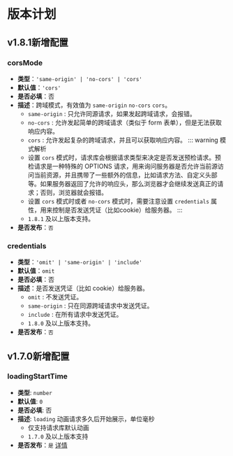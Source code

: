 # 版本计划

## v1.8.1新增配置
### corsMode
+ **类型**：`'same-origin' | 'no-cors' | 'cors'`
+ **默认值**：`'cors'`
+ **是否必填**：否
+ **描述**：跨域模式，有效值为 `same-origin` `no-cors` `cors`。
    + `same-origin` : 只允许同源请求，如果发起跨域请求，会报错。
    + `no-cors` : 允许发起简单的跨域请求（类似于 form 表单），但是无法获取响应内容。
    + `cors` : 允许发起复杂的跨域请求，并且可以获取响应内容。
    ::: warning 模式解析
    + 设置 `cors` 模式时，请求库会根据请求类型来决定是否发送预检请求。预检请求是一种特殊的 OPTIONS 请求，用来询问服务器是否允许当前源访问当前资源，并且携带了一些额外的信息，比如请求方法、自定义头部等。如果服务器返回了允许的响应头，那么浏览器才会继续发送真正的请求；否则，浏览器就会报错。
    + 设置 `cors` 模式时或者 `no-cors` 模式时，需要注意设置 `credentials` 属性，用来控制是否发送凭证（比如cookie）给服务器。
    :::
    + `1.8.1` 及以上版本支持。
+ **是否发布**：`否`

### credentials
+ **类型**：`'omit' | 'same-origin' | 'include'`
+ **默认值**：`omit`
+ **是否必填**：否
+ **描述**：是否发送凭证（比如 cookie）给服务器。
    + `omit` : 不发送凭证。
    + `same-origin` : 只在同源跨域请求中发送凭证。
    + `include` : 在所有请求中发送凭证。
    + `1.8.0` 及以上版本支持。
+ **是否发布**：`否`

## v1.7.0新增配置 <Badge type="tip" text="已发布" />
### loadingStartTime
+ **类型**: `number`
+ **默认值**: `0`
+ **是否必填**: 否
+ **描述**: `loading` 动画请求多久后开始展示，单位毫秒
    + 仅支持请求库默认动画
    + `1.7.0` 及以上版本支持
+ **是否发布**：`是` [详情](/config/global#loadingstarttime)